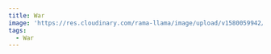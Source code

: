 ```yaml
---
title: War
image: 'https://res.cloudinary.com/rama-llama/image/upload/v1580059942/War_hcviug.jpg'
tags:
  - War
---
```



